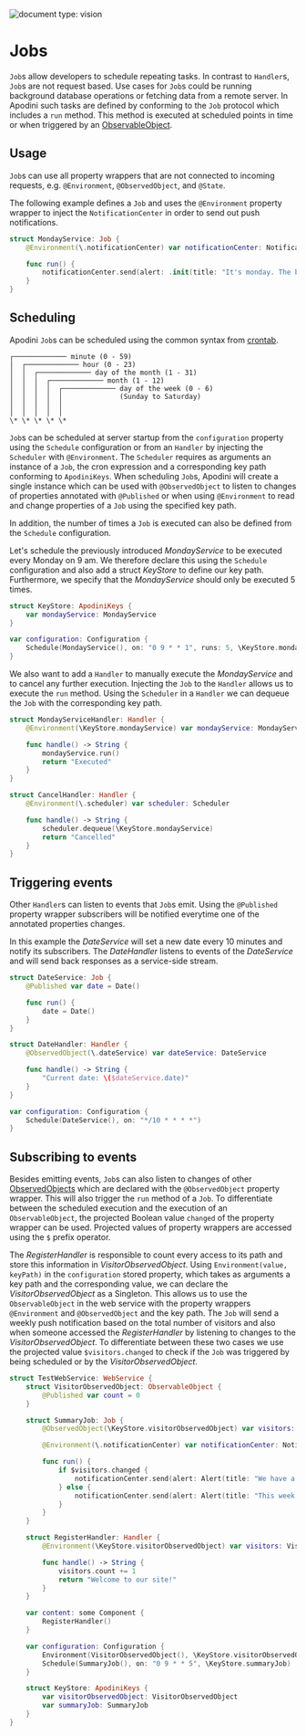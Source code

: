 ![document type: vision](https://apodini.github.io/resources/markdown-labels/document_type_vision.svg)

# Jobs

`Job`s allow developers to schedule repeating tasks. In contrast to `Handler`s, `Job`s are not request based.
Use cases for `Job`s could be running background database operations or fetching data from a remote server.
In Apodini such tasks are defined by conforming to the `Job` protocol which includes a `run` method.
This method is executed at scheduled points in time or when triggered by an [ObservableObject](<./../Communicational\ Patterns/2.\ Tooling/2.4.\ ObservedObject.md>).

## Usage

`Job`s can use all property wrappers that are not connected to incoming requests, e.g. `@Environment`, `@ObservedObject`, and `@State`.

The following example defines a `Job` and uses the `@Environment` property wrapper to inject the `NotificationCenter` in order to send out push notifications.

```swift
struct MondayService: Job {
    @Environment(\.notificationCenter) var notificationCenter: NotificationCenter

    func run() {
        notificationCenter.send(alert: .init(title: "It's monday. The beginning of a new week"), to: "newsletter")
    }
}
```

## Scheduling

Apodini `Job`s can be scheduled using the common syntax from [crontab](https://man7.org/linux/man-pages/man5/crontab.5.html).

```
┌───────────── minute (0 - 59)
│  ┌───────────── hour (0 - 23)
│  │  ┌───────────── day of the month (1 - 31)
│  │  │  ┌───────────── month (1 - 12)
│  │  │  │  ┌───────────── day of the week (0 - 6)
│  │  │  │  │              (Sunday to Saturday)
│  │  │  │  │
│  │  │  │  │
\* \* \* \* \*
```

`Job`s can be scheduled at server startup from the `configuration` property using the `Schedule` configuration or from an `Handler` by injecting the `Scheduler` with `@Environment`. The `Scheduler` requires as arguments an instance of a `Job`, the cron expression and a corresponding key path conforming to `ApodiniKeys`.
When scheduling `Job`s, Apodini will create a single instance which can be used with `@ObservedObject` to listen to changes of properties annotated with `@Published` or when using `@Environment` to read and change properties of a `Job` using the specified key path.

In addition, the number of times a `Job` is executed can also be defined from the `Schedule` configuration.

Let's schedule the previously introduced _MondayService_ to be executed every Monday on 9 am.
We therefore declare this using the `Schedule` configuration and also add a struct _KeyStore_ to define our key path.
Furthermore, we specify that the _MondayService_ should only be executed 5 times.

```swift
struct KeyStore: ApodiniKeys {
    var mondayService: MondayService
}

var configuration: Configuration {
    Schedule(MondayService(), on: "0 9 * * 1", runs: 5, \KeyStore.mondayService)
}
```

We also want to add a `Handler` to manually execute the _MondayService_ and to cancel any further execution. Injecting the `Job` to the `Handler` allows us to execute the `run` method. Using the `Scheduler` in a `Handler` we can dequeue the `Job` with the corresponding key path.

```swift
struct MondayServiceHandler: Handler {
    @Environment(\KeyStore.mondayService) var mondayService: MondayService

    func handle() -> String {
        mondayService.run()
        return "Executed"
    }
}

struct CancelHandler: Handler {
    @Environment(\.scheduler) var scheduler: Scheduler

    func handle() -> String {
        scheduler.dequeue(\KeyStore.mondayService)
        return "Cancelled"
    }
}

```

## Triggering events

Other `Handler`s can listen to events that `Job`s emit.
Using the `@Published` property wrapper subscribers will be notified everytime one of the annotated properties changes.

In this example the _DateService_ will set a new date every 10 minutes and notify its subscribers.
The _DateHandler_ listens to events of the _DateService_ and will send back responses as a service-side stream.

```swift
struct DateService: Job {
    @Published var date = Date()

    func run() {
        date = Date()
    }
}

struct DateHandler: Handler {
    @ObservedObject(\.dateService) var dateService: DateService

    func handle() -> String {
        "Current date: \($dateService.date)"
    }
}

var configuration: Configuration {
    Schedule(DateService(), on: "*/10 * * * *")
}
```

## Subscribing to events

Besides emitting events, `Job`s can also listen to changes of other [ObservedObjects](<./../Communicational\ Patterns/2.\ Tooling/2.4.\ ObservedObject.md>) which are declared with the `@ObservedObject` property wrapper.
This will also trigger the `run` method of a `Job`.
To differentiate between the scheduled execution and the execution of an `ObservableObject`, the projected Boolean value `changed` of the property wrapper can be used. Projected values of property wrappers are accessed using the `$` prefix operator.

The _RegisterHandler_ is responsible to count every access to its path and store this information in _VisitorObservedObject_. Using `Environment(value, keyPath)` in the `configuration` stored property, which takes as arguments a key path and the corresponding value, we can declare the _VisitorObservedObject_ as a Singleton. This allows us to use the `ObservableObject` in the web service with the property wrappers `@Environment` and `@ObservedObject` and the key path. The `Job` will send a weekly push notification based on the total number of visitors and also when someone accessed the _RegisterHandler_ by listening to changes to the _VisitorObservedObject_. To differentiate between these two cases we use the projected value `$visitors.changed` to check if the `Job` was triggered by being scheduled or by the _VisitorObservedObject_.

```swift
struct TestWebService: WebService {
    struct VisitorObservedObject: ObservableObject {
        @Published var count = 0
    }

    struct SummaryJob: Job {
        @ObservedObject(\KeyStore.visitorObservedObject) var visitors: VisitorObservedObject

        @Environment(\.notificationCenter) var notificationCenter: NotificationCenter

        func run() {
            if $visitors.changed {
                notificationCenter.send(alert: Alert(title: "We have a new customer"), to: "visitorTopic")
            } else {
                notificationCenter.send(alert: Alert(title: "This week we had a total of \(visitorObject.count) visitors", to: "visitorTopic"))
            }
        }
    }

    struct RegisterHandler: Handler {
        @Environment(\KeyStore.visitorObservedObject) var visitors: VisitorObservedObject

        func handle() -> String {
            visitors.count += 1
            return "Welcome to our site!"
        }
    }

    var content: some Component {
        RegisterHandler()
    }

    var configuration: Configuration {
        Environment(VisitorObservedObject(), \KeyStore.visitorObservedObject)
        Schedule(SummaryJob(), on: "0 9 * * 5", \KeyStore.summaryJob)
    }

    struct KeyStore: ApodiniKeys {
        var visitorObservedObject: VisitorObservedObject
        var summaryJob: SummaryJob
    }
}
```
